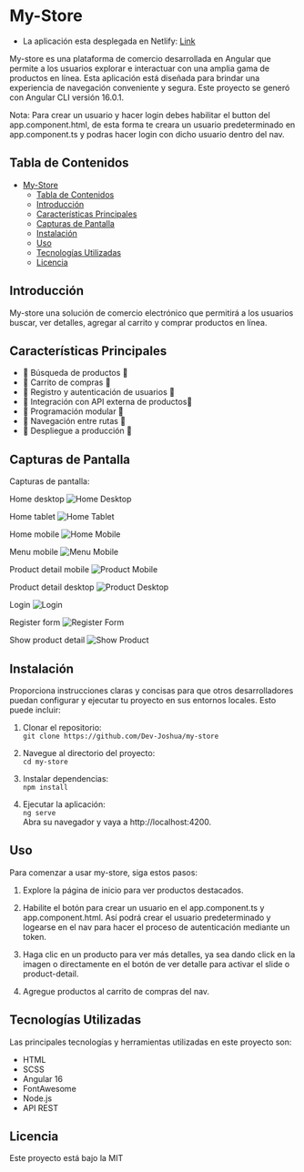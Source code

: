 # My-Store

- La aplicación esta desplegada en Netlify: [Link](https://subtle-frangollo-509af5.netlify.app/home)

My-store es una plataforma de comercio desarrollada en Angular que permite a los usuarios explorar e interactuar con una amplia gama de productos en línea. Esta aplicación está diseñada para brindar una experiencia de navegación conveniente y segura. Este proyecto se generó con Angular CLI versión 16.0.1.

Nota: Para crear un usuario y hacer login debes habilitar el button del app.component.html, de esta forma te creara un usuario predeterminado en app.component.ts y podras hacer login con dicho usuario dentro del nav.

## Tabla de Contenidos

- [My-Store](#my-store)
  - [Tabla de Contenidos](#tabla-de-contenidos)
  - [Introducción](#introducción)
  - [Características Principales](#características-principales)
  - [Capturas de Pantalla](#capturas-de-pantalla)
  - [Instalación](#instalación)
  - [Uso](#uso)
  - [Tecnologías Utilizadas](#tecnologías-utilizadas)
  - [Licencia](#licencia)

## Introducción

My-store una solución de comercio electrónico que permitirá a los usuarios buscar, ver detalles, agregar al carrito y comprar productos en línea.

## Características Principales

- 🚧 Búsqueda de productos 🚧
- 🚧 Carrito de compras 🚧
- 🚧 Registro y autenticación de usuarios 🚧
- 🚧 Integración con API externa de productos🚧
- 🚧 Programación modular 🚧
- 🚧 Navegación entre rutas 🚧
- 🚧 Despliegue a producción 🚧

## Capturas de Pantalla

Capturas de pantalla:

Home desktop
![Home Desktop](src/assets/images/Home.png)

Home tablet
![Home Tablet](src/assets/images/Home768px.png)

Home mobile
![Home Mobile](src/assets/images/Home425px.png)

Menu mobile
![Menu Mobile](src/assets/images/menu-mobile.png)

Product detail mobile
![Product Mobile](src/assets/images/product-detail-mobile.png)

Product detail desktop
![Product Desktop](src/assets/images/product-detail-desktop.png)

Login
![Login](src/assets/images/login.png)

Register form
![Register Form](src/assets/images/register.png)

Show product detail
![Show Product](src/assets/images/show-product.png)

## Instalación

Proporciona instrucciones claras y concisas para que otros desarrolladores puedan configurar y ejecutar tu proyecto en sus entornos locales. Esto puede incluir:

1. Clonar el repositorio:  
   `git clone https://github.com/Dev-Joshua/my-store`

2. Navegue al directorio del proyecto:  
   `cd my-store`

3. Instalar dependencias:  
   `npm install`

4. Ejecutar la aplicación:  
   `ng serve`  
   Abra su navegador y vaya a http://localhost:4200.

## Uso

Para comenzar a usar my-store, siga estos pasos:

1. Explore la página de inicio para ver productos destacados.

2. Habilite el botón para crear un usuario en el app.component.ts y app.component.html. Así podrá crear el usuario predeterminado y logearse en el nav para hacer el proceso de autenticación mediante un token.

3. Haga clic en un producto para ver más detalles, ya sea dando click en la imagen o directamente en el botón de ver detalle para activar el slide o product-detail.

4. Agregue productos al carrito de compras del nav.

## Tecnologías Utilizadas

Las principales tecnologías y herramientas utilizadas en este proyecto son:

- HTML
- SCSS
- Angular 16
- FontAwesome
- Node.js
- API REST

## Licencia

Este proyecto está bajo la MIT
